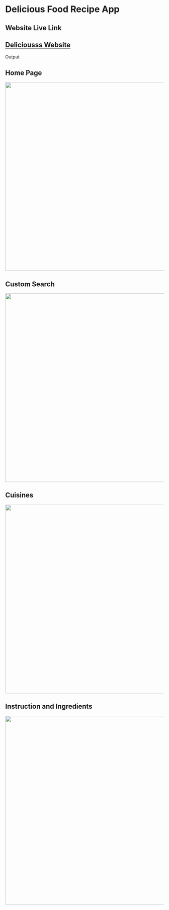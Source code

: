 # Delicious Food Recipe App

## Website Live Link

## [Deliciousss Website](https://deliciousss-imsknand.netlify.app/)

Output

## Home Page

<img src="https://user-images.githubusercontent.com/56271682/166108810-f6e48e39-ec46-4f19-b436-9e529d5420a5.png" width="1000" height="600" >

## Custom Search

<img src="https://user-images.githubusercontent.com/56271682/166108941-19e707e9-c477-439d-bf00-36b8abc94369.png" height="600" >

## Cuisines

<img src="https://user-images.githubusercontent.com/56271682/166109061-505951e4-c340-460b-bbf8-d02acfd1fca3.png" width="1000" height="600" >

## Instruction and Ingredients

<img src="https://user-images.githubusercontent.com/56271682/166108982-a8f75b8f-4528-4c6a-b47b-fc8bc284a820.png" width="1000" height="600" >
